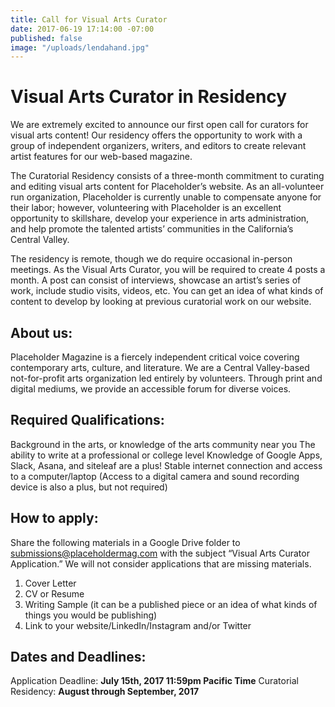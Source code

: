 ```yaml
---
title: Call for Visual Arts Curator
date: 2017-06-19 17:14:00 -07:00
published: false
image: "/uploads/lendahand.jpg"
---
```


# Visual Arts Curator in Residency

We are extremely excited to announce our first open call for curators for visual arts content! Our residency offers the opportunity to work with a group of independent organizers, writers, and editors to create relevant artist features for our web-based magazine. 
 
The Curatorial Residency consists of a three-month commitment to curating and editing visual arts content for Placeholder’s website. As an all-volunteer run organization, Placeholder is currently unable to compensate anyone for their labor; however, volunteering with Placeholder is an excellent opportunity to skillshare, develop your experience in arts administration, and help promote the talented artists’ communities in the California’s Central Valley. 
 
The residency is remote, though we do require occasional in-person meetings. As the Visual Arts Curator, you will be required to create 4 posts a month. A post can consist of interviews, showcase an artist’s series of work, include studio visits, videos, etc. You can get an idea of what kinds of content to develop by looking at previous curatorial work on our website.
 
## About us:
Placeholder Magazine is a fiercely independent critical voice covering contemporary arts, culture, and literature. We are a Central Valley-based not-for-profit arts organization led entirely by volunteers. Through print and digital mediums, we provide an accessible forum for diverse voices.


## Required Qualifications:
Background in the arts, or knowledge of the arts community near you
The ability to write at a professional or college level
Knowledge of Google Apps, Slack, Asana, and siteleaf are a plus! 
Stable internet connection and access to a computer/laptop (Access to a digital camera and sound recording device is also a plus, but not required)
 
## How to apply:
Share the following materials in a Google Drive folder to submissions@placeholdermag.com with the subject “Visual Arts Curator Application.” We will not consider applications that are missing materials. 
1. Cover Letter
2. CV or Resume
3. Writing Sample (it can be a published piece or an idea of what kinds of things you would be publishing)
4. Link to your website/LinkedIn/Instagram and/or Twitter
 
## Dates and Deadlines:
Application Deadline: **July 15th, 2017 11:59pm Pacific Time**
Curatorial Residency: **August through September, 2017**